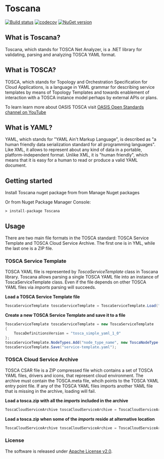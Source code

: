 # Toscana

[![Build status](https://ci.appveyor.com/api/projects/status/0vi7nf3ma2eqle2b/branch/master?svg=true)](https://ci.appveyor.com/project/BorisModylevky/toscana-f2atq/branch/master) [![codecov](https://codecov.io/gh/borismod/Toscana/branch/master/graph/badge.svg)](https://codecov.io/gh/borismod/Toscana) [![NuGet version](https://badge.fury.io/nu/Toscana.svg)](https://badge.fury.io/nu/Toscana) 


## What is Toscana?
Toscana, which stands for TOSCA Net Analyzer, is a .NET library for validating, parsing and analyzing TOSCA YAML format.


## What is TOSCA?
TOSCA, which stands for Topology and Orchestration Specification for Cloud Applications, 
is a language in YAML grammar for describing service templates by means of Topology Templates and towards enablement 
of interaction with a TOSCA instance model perhaps by external APIs or plans.  

To learn learn more about OASIS TOSCA visit [OASIS Open Standards channel on YouTube](https://www.youtube.com/playlist?list=PLaYKtNo_BitZXdvyNDwBi290IHxdi459v)

## What is YAML?
YAML, which stands for "YAML Ain't Markup Language", is described as "a human friendly data serialization 
standard for all programming languages". Like XML, it allows to represent about any kind of data in a portable, 
platform-independent format. Unlike XML, it is "human friendly", which means that it is easy for a human to read 
or produce a valid YAML document.

## Getting started
Install Toscana nuget package from from Manage Nuget packages

Or from Nuget Package Manager Console: 

```Batch
> install-package Toscana
```

## Usage

There are two main file formats in the TOSCA standard: TOSCA Service Template and TOSCA Cloud Service Archive. 
The first one is in YML, while the last one is a ZIP file.

### TOSCA Service Template 

TOSCA YAML file is represented by _ToscaServiceTemplate_ class in Toscana library. 
Toscana allows parsing a single TOSCA YAML file into an instance of ToscaServiceTemplate class. 
Even if the file depends on other TOSCA YAML files via _imports_ parsing will succeeds.

**Load a TOSCA Service Template file**
```C#
ToscaServiceTemplate toscaServiceTemplate = ToscaServiceTemplate.Load("service-template.yaml");
```

**Create a new TOSCA Service Template and save it to a file**
```C#
ToscaServiceTemplate toscaServiceTemplate = new ToscaServiceTemplate
{
    ToscaDefinitionsVersion = "tosca_simple_yaml_1_0"
};
toscaServiceTemplate.NodeTypes.Add("node_type_name", new ToscaNodeType() );
toscaServiceTemplate.Save("service-template.yaml");
```

### TOSCA Cloud Service Archive 

TOSCA CSAR file is a ZIP compressed file which contains a set of TOSCA YAML files, drivers and icons, that represent cloud environment.
The archive must contain the TOSCA.meta file, whcih points to the TOSCA YAML entry point file. If any of the TOSCA YAML files 
imports another YAML file that is missing in the archive, loading will fail.

**Load a tosca.zip with all the _imports_ included in the archive**

```C#
ToscaCloudServiceArchive toscaCloudServiceArchive = ToscaCloudServiceArchive.Load("cloud-archive.zip");
```

**Load a tosca.zip when some of the _imports_ reside at alternative location**

```C#
ToscaCloudServiceArchive toscaCloudServiceArchive = ToscaCloudServiceArchive.Load("cloud-archive.zip", @"c:\cloud-imports\");
```

### License
The software is released under [Apache License v2.0](LICENSE). 


